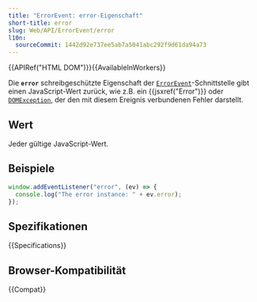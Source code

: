 ```yaml
---
title: "ErrorEvent: error-Eigenschaft"
short-title: error
slug: Web/API/ErrorEvent/error
l10n:
  sourceCommit: 1442d92e737ee5ab7a5041abc292f9d61da94a73
---
```


{{APIRef("HTML DOM")}}{{AvailableInWorkers}}

Die **`error`** schreibgeschützte Eigenschaft der [`ErrorEvent`](/de/docs/Web/API/ErrorEvent)-Schnittstelle gibt einen JavaScript-Wert zurück, wie z.B. ein {{jsxref("Error")}} oder [`DOMException`](/de/docs/Web/API/DOMException), der den mit diesem Ereignis verbundenen Fehler darstellt.

## Wert

Jeder gültige JavaScript-Wert.

## Beispiele

```js
window.addEventListener("error", (ev) => {
  console.log("The error instance: " + ev.error);
});
```

## Spezifikationen

{{Specifications}}

## Browser-Kompatibilität

{{Compat}}
